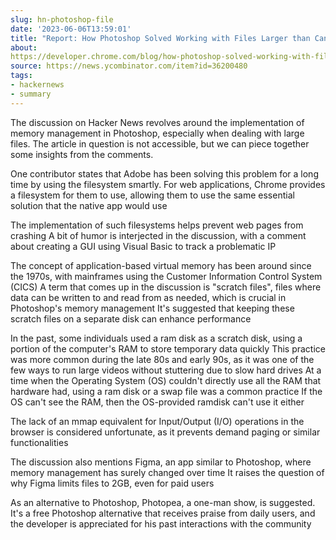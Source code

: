 ```yaml
---
slug: hn-photoshop-file
date: '2023-06-06T13:59:01'
title: "Report: How Photoshop Solved Working with Files Larger than Can Fit into Memory"
about: 
https://developer.chrome.com/blog/how-photoshop-solved-working-with-files-larger-than-can-fit-into-memory/
source: https://news.ycombinator.com/item?id=36200480
tags:
- hackernews
- summary
---
```

The discussion on Hacker News revolves around the implementation of memory management in Photoshop, especially when dealing with large files. The article in question is not accessible, but we can piece together some insights from the comments.

One contributor states that Adobe has been solving this problem for a long time by using the filesystem smartly. For web applications, Chrome provides a filesystem for them to use, allowing them to use the same essential solution that the native app would use

The implementation of such filesystems helps prevent web pages from crashing A bit of humor is interjected in the discussion, with a comment about creating a GUI using Visual Basic to track a problematic IP

The concept of application-based virtual memory has been around since the 1970s, with mainframes using the Customer Information Control System (CICS) A term that comes up in the discussion is "scratch files", files where data can be written to and read from as needed, which is crucial in Photoshop's memory management It's suggested that keeping these scratch files on a separate disk can enhance performance

In the past, some individuals used a ram disk as a scratch disk, using a portion of the computer's RAM to store temporary data quickly This practice was more common during the late 80s and early 90s, as it was one of the few ways to run large videos without stuttering due to slow hard drives At a time when the Operating System (OS) couldn't directly use all the RAM that hardware had, using a ram disk or a swap file was a common practice If the OS can't see the RAM, then the OS-provided ramdisk can't use it either

The lack of an mmap equivalent for Input/Output (I/O) operations in the browser is considered unfortunate, as it prevents demand paging or similar functionalities

The discussion also mentions Figma, an app similar to Photoshop, where memory management has surely changed over time It raises the question of why Figma limits files to 2GB, even for paid users

As an alternative to Photoshop, Photopea, a one-man show, is suggested. It's a free Photoshop alternative that receives praise from daily users, and the developer is appreciated for his past interactions with the community